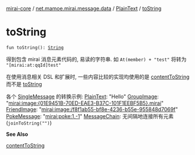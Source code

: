 [mirai-core](../../index.md) / [net.mamoe.mirai.message.data](../index.md) / [PlainText](index.md) / [toString](./to-string.md)

# toString

`fun toString(): `[`String`](https://kotlinlang.org/api/latest/jvm/stdlib/kotlin/-string/index.html)

得到包含 mirai 消息元素代码的, 易读的字符串. 如 `At(member) + "test"` 将转为 `"[mirai:at:qqId]test"`

在使用消息相关 DSL 和扩展时, 一些内容比较的实现均使用的是 [contentToString](../-message/content-to-string.md) 而不是 [toString](../-message/to-string.md)

各个 [SingleMessage](../-single-message/index.md) 的转换示例:
[PlainText](index.md): "Hello"
[GroupImage](../-group-image/index.md): "[mirai:image:{01E9451B-70ED-EAE3-B37C-101F1EEBF5B5}.mirai](#)"
[FriendImage](../-friend-image/index.md): "[mirai:image:/f8f1ab55-bf8e-4236-b55e-955848d7069f](mirai:image:/f8f1ab55-bf8e-4236-b55e-955848d7069f)"
[PokeMessage](../-poke-message/index.md): "[mirai:poke:1,-1](#)"
[MessageChain](../-message-chain/index.md): 无间隔地连接所有元素 (`joinToString("")`)

**See Also**

[contentToString](../-message/content-to-string.md)

